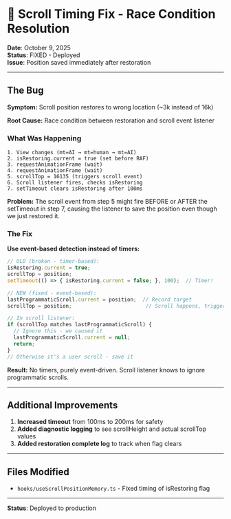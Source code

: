 # 🔧 Scroll Timing Fix - Race Condition Resolution

**Date**: October 9, 2025  
**Status**: FIXED - Deployed  
**Issue**: Position saved immediately after restoration

---

## The Bug

**Symptom:** Scroll position restores to wrong location (~3k instead of 16k)

**Root Cause:** Race condition between restoration and scroll event listener

### What Was Happening

```
1. View changes (mt=AI → mt=human → mt=AI)
2. isRestoring.current = true (set before RAF)
3. requestAnimationFrame (wait)
4. requestAnimationFrame (wait)
5. scrollTop = 16135 (triggers scroll event)
6. Scroll listener fires, checks isRestoring
7. setTimeout clears isRestoring after 100ms
```

**Problem:** The scroll event from step 5 might fire BEFORE or AFTER the setTimeout in step 7, causing the listener to save the position even though we just restored it.

### The Fix

**Use event-based detection instead of timers:**

```typescript
// OLD (broken - timer-based):
isRestoring.current = true;
scrollTop = position;
setTimeout(() => { isRestoring.current = false; }, 100);  // Timer!

// NEW (fixed - event-based):
lastProgrammaticScroll.current = position;  // Record target
scrollTop = position;                        // Scroll happens, triggers event

// In scroll listener:
if (scrollTop matches lastProgrammaticScroll) {
  // Ignore this - we caused it
  lastProgrammaticScroll.current = null;
  return;
}
// Otherwise it's a user scroll - save it
```

**Result:** No timers, purely event-driven. Scroll listener knows to ignore programmatic scrolls.

---

## Additional Improvements

1. **Increased timeout** from 100ms to 200ms for safety
2. **Added diagnostic logging** to see scrollHeight and actual scrollTop values
3. **Added restoration complete log** to track when flag clears

---

## Files Modified

- `hooks/useScrollPositionMemory.ts` - Fixed timing of isRestoring flag

---

**Status**: Deployed to production

